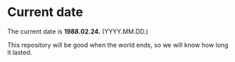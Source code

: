 # Current date

The current date is **1988.02.24.** (YYYY.MM.DD.)

This repository will be good when the world ends, so we will know how long it lasted.
